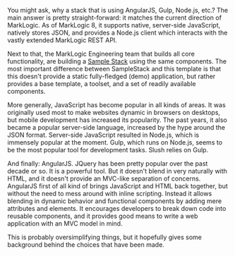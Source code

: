 You might ask, why a stack that is using AngularJS, Gulp, Node.js, etc.? The
main answer is pretty straight-forward: it matches the current direction of
MarkLogic. As of MarkLogic 8, it supports native, server-side JavaScript,
natively stores JSON, and provides a Node.js client which interacts with the
vastly extended MarkLogic REST API. 

Next to that, the MarkLogic Engineering team that builds all core
functionality, are building a [Sample
Stack](https://github.com/marklogic/marklogic-samplestack) using the same
components. The most important difference between SampleStack and this template
is that this doesn't provide a static fully-fledged (demo) application, but
rather provides a base template, a toolset, and a set of readily available
components.

More generally, JavaScript has become popular in all kinds of areas. It was
originally used most to make websites dynamic in browsers on desktops, but
mobile development has increased its popularity. The past years, it also became
a popular server-side language, increased by the hype around the JSON format.
Server-side JavaScript resulted in Node.js, which is immensely popular at the
moment. Gulp, which runs on Node.js, seems to be the most popular tool for
development tasks. Slush relies on Gulp.

And finally: AngularJS. JQuery has been pretty popular over the past decade or
so. It is a powerful tool. But it doesn't blend in very naturally with HTML,
and it doesn't provide an MVC-like separation of concerns. AngularJS first of
all kind of brings JavaScript and HTML back together, but without the need to
mess around with inline scripting. Instead it allows blending in dynamic
behavior and functional components by adding mere attributes and elements. It
encourages developers to break down code into reusable components, and it
provides good means to write a web application with an MVC model in mind.

This is probably oversimplifying things, but it hopefully gives some background behind the choices that have been made.
